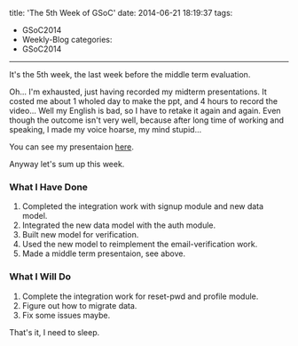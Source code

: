 title: 'The 5th Week of GSoC'
date: 2014-06-21 18:19:37
tags:
- GSoC2014
- Weekly-Blog
categories:
- GSoC2014
---
It's the 5th week, the last week before the middle term evaluation.

Oh... I'm exhausted, just having recorded my midterm presentations. It costed me about 1 wholed day to make the ppt, and 4 hours to record the video... Well my English is bad, so I have to retake it again and again. Even though the outcome isn't very well, because after long time of working and speaking, I made my voice hoarse, my mind stupid...

You can see my presentaion [here](https://talk.openmrs.org/t/gsoc-2014-openmrs-id-platform-improvements-midterm-presentation/321).

Anyway let's sum up this week.

### What I Have Done

1.  Completed the integration work with signup module and new data model.
1.  Integrated the new data model with the auth module.
2.  Built new model for verification.
3.  Used the new model to reimplement the email-verification work.
4.  Made a middle term presentaion, see above.

### What I Will Do

1.  Complete the integration work for reset-pwd and profile module.
2.  Figure out how to migrate data.
3.  Fix some issues maybe.

That's it, I need to sleep.
